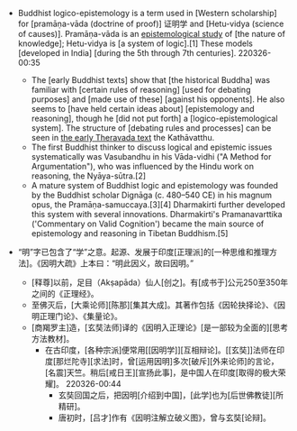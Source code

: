 - Buddhist logico-epistemology is a term used in [Western scholarship] for [pramāṇa-vāda (doctrine of proof)] 证明学 and [Hetu-vidya (science of causes)]. Pramāṇa-vāda is an [epistemological study]([[epistemology]]) of [the nature of knowledge]; Hetu-vidya is [a system of logic].[1] These models [developed in India] [during the 5th through 7th centuries].
220326-00:35
    - The [early Buddhist texts] show that [the historical Buddha] was familiar with [certain rules of reasoning] [used for debating purposes] and [made use of these] [against his opponents]. He also seems to [have held certain ideas about] [epistemology and reasoning], though he [did not put forth] a [logico-epistemological system]. The structure of [debating rules and processes] can be seen in [the early Theravada text]([[Theravada]]) the Kathāvatthu.
    - The first Buddhist thinker to discuss logical and epistemic issues systematically was Vasubandhu in his Vāda-vidhi ("A Method for Argumentation"), who was influenced by the Hindu work on reasoning, the Nyāya-sūtra.[2]
    - A mature system of Buddhist logic and epistemology was founded by the Buddhist scholar Dignāga (c. 480–540 CE) in his magnum opus, the Pramāṇa-samuccaya.[3][4] Dharmakirti further developed this system with several innovations. Dharmakirti's Pramanavarttika ('Commentary on Valid Cognition') became the main source of epistemology and reasoning in Tibetan Buddhism.[5]
- “明”字已包含了“学”之意。起源、发展于印度[正理派]的[一种思维和推理方法]。《因明大疏》上本曰：“明此因义，故曰因明。”

    - [释尊]以前，足目（Akṣapāda）仙人[创之]。有[成书于]公元250至350年之间的《正理经》。
    - 至佛灭后，[大乘论师][陈那][集其大成]。其著作包括《因轮抉择论》、《因明正理门论》、《集量论》。
    - [商羯罗主]造，[玄奘法师]译的《因明入正理论》[是一部较为全面的][思考方法教材]。
        - 在古印度，[各种宗派]便常用[[因明学]][互相辩论]。[[玄奘]]法师在印度[那烂陀寺][求法]时，曾[运用因明]多次[破斥][外来论师]的言论，[名震]天竺。稍后[戒日王][宣扬此事]，是中国人在印度[取得的极大荣耀]。
220326-00:44
            - 玄奘回国之后，把因明[介绍到中国]，[此学]也为[后世佛教徒][所精研]。
            - 唐初时，[吕才]作有《因明注解立破义图》，曾与玄奘[论辩]。

